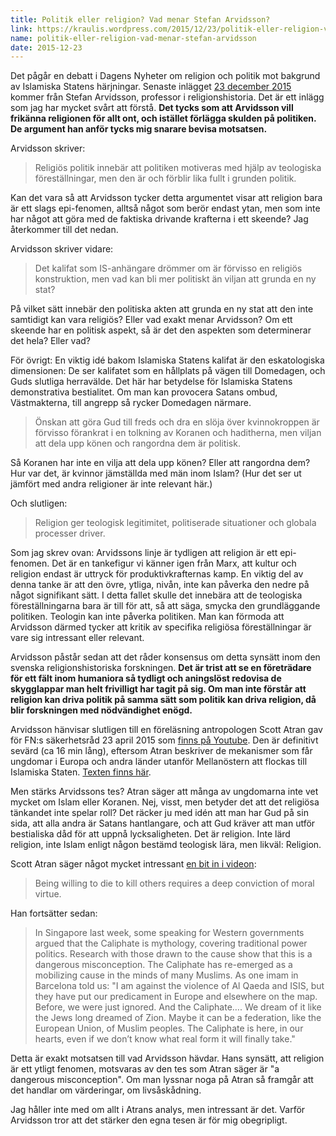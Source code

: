 ```yaml
---
title: Politik eller religion? Vad menar Stefan Arvidsson?
link: https://kraulis.wordpress.com/2015/12/23/politik-eller-religion-vad-menar-stefan-arvidsson/
name: politik-eller-religion-vad-menar-stefan-arvidsson
date: 2015-12-23
---
```

Det pågår en debatt i Dagens Nyheter om religion och politik mot bakgrund av Islamiska Statens härjningar. Senaste inlägget [23 december 2015](http://www.dn.se/kultur-noje/kulturdebatt/stefan-arvidsson-politik-snarare-an-religion-som-lockar-unga-till-is/) kommer från Stefan Arvidsson, professor i religionshistoria. Det är ett inlägg som jag har mycket svårt att förstå. **Det tycks som att Arvidsson vill frikänna religionen för allt ont, och istället förlägga skulden på politiken. De argument han anför tycks mig snarare bevisa motsatsen.**



Arvidsson skriver:

> Religiös politik innebär att politiken motiveras med hjälp av teologiska föreställningar, men den är och förblir lika fullt i grunden politik.

Kan det vara så att Arvidsson tycker detta argumentet visar att religion bara är ett slags epi-fenomen, alltså något som berör endast ytan, men som inte har något att göra med de faktiska drivande krafterna i ett skeende? Jag återkommer till det nedan.

Arvidsson skriver vidare:

> Det kalifat som IS-anhängare drömmer om är förvisso en religiös konstruktion, men vad kan bli mer politiskt än viljan att grunda en ny stat?

På vilket sätt innebär den politiska akten att grunda en ny stat att den inte samtidigt kan vara religiös? Eller vad exakt menar Arvidsson? Om ett skeende har en politisk aspekt, så är det den aspekten som determinerar det hela? Eller vad?

För övrigt: En viktig idé bakom Islamiska Statens kalifat är den eskatologiska dimensionen: De ser kalifatet som en hållplats på vägen till Domedagen, och Guds slutliga herravälde. Det här har betydelse för Islamiska Statens demonstrativa bestialitet. Om man kan provocera Satans ombud, Västmakterna, till angrepp så rycker Domedagen närmare.

> Önskan att göra Gud till freds och dra en slöja över kvinnokroppen är förvisso förankrat i en tolkning av Koranen och haditherna, men viljan att dela upp könen och rangordna dem är politisk.

Så Koranen har inte en vilja att dela upp könen? Eller att rangordna dem? Hur var det, är kvinnor jämställda med män inom Islam? (Hur det ser ut jämfört med andra religioner är inte relevant här.)

Och slutligen:

> Religion ger teologisk legitimitet, politiserade situationer och globala processer driver.

Som jag skrev ovan: Arvidssons linje är tydligen att religion är ett epi-fenomen. Det är en tankefigur vi känner igen från Marx, att kultur och religion endast är uttryck för produktivkrafternas kamp. En viktig del av denna tanke är att den övre, ytliga, nivån, inte kan påverka den nedre på något signifikant sätt. I detta fallet skulle det innebära att de teologiska föreställningarna bara är till för att, så att säga, smycka den grundläggande politiken. Teologin kan inte påverka politiken. Man kan förmoda att Arvidsson därmed tycker att kritik av specifika religiösa föreställningar är vare sig intressant eller relevant.

Arvidsson påstår sedan att det råder konsensus om detta synsätt inom den svenska religionshistoriska forskningen. **Det är trist att se en företrädare för ett fält inom humaniora så tydligt och aningslöst redovisa de skygglappar man helt frivilligt har tagit på sig. Om man inte förstår att religion kan driva politik på samma sätt som politik kan driva religion, då blir forskningen med nödvändighet enögd.**

Arvidsson hänvisar slutligen till en föreläsning antropologen Scott Atran gav för FN:s säkerhetsråd 23 april 2015 som [finns på Youtube](https://youtu.be/qlbirlSA-dc?list=PLS7zf1EYS3Q8laiwXLfQIW-bciYrbwu9E). Den är definitivt sevärd (ca 16 min lång), eftersom Atran beskriver de mekanismer som får ungdomar i Europa och andra länder utanför Mellanöstern att flockas till Islamiska Staten. [Texten finns här](https://www.icea.ox.ac.uk/latest/news/article/date/2015/04/scott-atrans-address-to-the-un-security-council-ministerial-debate-on-23-april-2015-the-role-of-yo/).

Men stärks Arvidssons tes? Atran säger att många av ungdomarna inte vet mycket om Islam eller Koranen. Nej, visst, men betyder det att det religiösa tänkandet inte spelar roll? Det räcker ju med idén att man har Gud på sin sida, att alla andra är Satans hantlangare, och att Gud kräver att man utför bestialiska dåd för att uppnå lycksaligheten. Det är religion. Inte lärd religion, inte Islam enligt någon bestämd teologisk lära, men likväl: Religion.

Scott Atran säger något mycket intressant [en bit in i videon](https://youtu.be/qlbirlSA-dc?list=PLS7zf1EYS3Q8laiwXLfQIW-bciYrbwu9E&t=633):

> Being willing to die to kill others requires a deep conviction of moral virtue.

Han fortsätter sedan:

> In Singapore last week, some speaking for Western governments argued that the Caliphate is mythology, covering traditional power politics. Research with those drawn to the cause show that this is a dangerous misconception. The Caliphate has re-emerged as a mobilizing cause in the minds of many Muslims. As one imam in Barcelona told us: "I am against the violence of Al Qaeda and ISIS, but they have put our predicament in Europe and elsewhere on the map. Before, we were just ignored. And the Caliphate…. We dream of it like the Jews long dreamed of Zion. Maybe it can be a federation, like the European Union, of Muslim peoples. The Caliphate is here, in our hearts, even if we don’t know what real form it will finally take."

Detta är exakt motsatsen till vad Arvidsson hävdar. Hans synsätt, att religion är ett ytligt fenomen, motsvaras av den tes som Atran säger är "a dangerous misconception". Om man lyssnar noga på Atran så framgår att det handlar om värderingar, om livsåskådning.

Jag håller inte med om allt i Atrans analys, men intressant är det. Varför Arvidsson tror att det stärker den egna tesen är för mig obegripligt.

